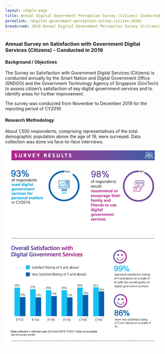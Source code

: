 ```yaml
---
layout: simple-page
title: Annual Digital Government Perception Survey (Citizen) Conducted in 2019
permalink: /digital-government-perception-survey-citizen-2019/
breadcrumb: 2019 Annual Digital Government Perception Survey (Citizen)
---
```

### **Annual Survey on Satisfaction with Government Digital Services (Citizens) - Conducted in 2019**

#### **Background / Objectives**
The Survey on Satisfaction with Government Digital Services (Citizens) is conducted annually by the Smart Nation and Digital Government Office (SNDGO) and the Government Technology Agency of Singapore (GovTech) to assess citizen’s satisfaction of key digital government services and to identify areas for further improvement.

The survey was conducted from November to December 2019 for the reporting period of CY2019.

#### **Research Methodology**

About 1,500 respondents, comprising representatives of the total demographic population above the age of 19, were surveyed. Data collection was done via face-to-face interviews.

![Digital Government Perception Survey 2019 for Citizens by GovTech](/images/our-statistics/Digital-Government-Perception-2019-Citizen-GovTech-Smart-Nation-study.png)